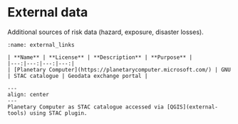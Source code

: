 # External data

Additional sources of risk data (hazard, exposure, disaster losses).

```{table}
:name: external_links

| **Name** | **License** | **Description** | **Purpose** |
|---:|---:|---:|---:|
| [Planetary Computer](https://planetarycomputer.microsoft.com/) | GNU | STAC catalogue | Geodata exchange portal |
```

```{figure} images/stac.png
---
align: center
---
Planetary Computer as STAC catalogue accessed via [QGIS](external-tools) using STAC plugin.
```
